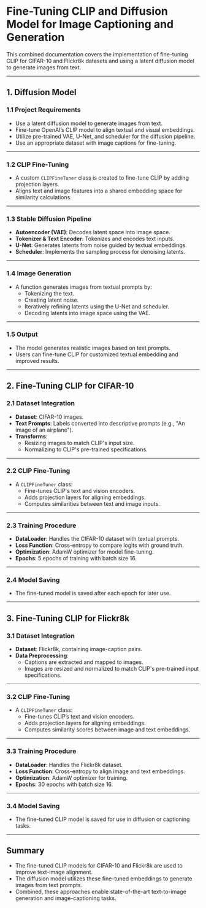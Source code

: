 # Fine-Tuning CLIP and Diffusion Model for Image Captioning and Generation

This combined documentation covers the implementation of fine-tuning CLIP for CIFAR-10 and Flickr8k datasets and using a latent diffusion model to generate images from text.

---

## **1. Diffusion Model**

### **1.1 Project Requirements**
- Use a latent diffusion model to generate images from text.
- Fine-tune OpenAI’s CLIP model to align textual and visual embeddings.
- Utilize pre-trained VAE, U-Net, and scheduler for the diffusion pipeline.
- Use an appropriate dataset with image captions for fine-tuning.

---

### **1.2 CLIP Fine-Tuning**
- A custom `CLIPFineTuner` class is created to fine-tune CLIP by adding projection layers.
- Aligns text and image features into a shared embedding space for similarity calculations.

---

### **1.3 Stable Diffusion Pipeline**
- **Autoencoder (VAE)**: Decodes latent space into image space.
- **Tokenizer & Text Encoder**: Tokenizes and encodes text inputs.
- **U-Net**: Generates latents from noise guided by textual embeddings.
- **Scheduler**: Implements the sampling process for denoising latents.

---

### **1.4 Image Generation**
- A function generates images from textual prompts by:
  - Tokenizing the text.
  - Creating latent noise.
  - Iteratively refining latents using the U-Net and scheduler.
  - Decoding latents into image space using the VAE.

---

### **1.5 Output**
- The model generates realistic images based on text prompts.
- Users can fine-tune CLIP for customized textual embedding and improved results.

---

## **2. Fine-Tuning CLIP for CIFAR-10**

### **2.1 Dataset Integration**
- **Dataset**: CIFAR-10 images.
- **Text Prompts**: Labels converted into descriptive prompts (e.g., "An image of an airplane").
- **Transforms**:
  - Resizing images to match CLIP's input size.
  - Normalizing to CLIP's pre-trained specifications.

---

### **2.2 CLIP Fine-Tuning**
- A `CLIPFineTuner` class:
  - Fine-tunes CLIP's text and vision encoders.
  - Adds projection layers for aligning embeddings.
  - Computes similarities between text and image inputs.

---

### **2.3 Training Procedure**
- **DataLoader**: Handles the CIFAR-10 dataset with textual prompts.
- **Loss Function**: Cross-entropy to compare logits with ground truth.
- **Optimization**: AdamW optimizer for model fine-tuning.
- **Epochs**: 5 epochs of training with batch size 16.

---

### **2.4 Model Saving**
- The fine-tuned model is saved after each epoch for later use.

---

## **3. Fine-Tuning CLIP for Flickr8k**

### **3.1 Dataset Integration**
- **Dataset**: Flickr8k, containing image-caption pairs.
- **Data Preprocessing**:
  - Captions are extracted and mapped to images.
  - Images are resized and normalized to match CLIP's pre-trained input specifications.

---

### **3.2 CLIP Fine-Tuning**
- A `CLIPFineTuner` class:
  - Fine-tunes CLIP’s text and vision encoders.
  - Adds projection layers for aligning embeddings.
  - Computes similarity scores between image and text embeddings.

---

### **3.3 Training Procedure**
- **DataLoader**: Handles the Flickr8k dataset.
- **Loss Function**: Cross-entropy to align image and text embeddings.
- **Optimization**: AdamW optimizer for training.
- **Epochs**: 30 epochs with batch size 16.

---

### **3.4 Model Saving**
- The fine-tuned CLIP model is saved for use in diffusion or captioning tasks.

---

## **Summary**
- The fine-tuned CLIP models for CIFAR-10 and Flickr8k are used to improve text-image alignment.
- The diffusion model utilizes these fine-tuned embeddings to generate images from text prompts.
- Combined, these approaches enable state-of-the-art text-to-image generation and image-captioning tasks.
